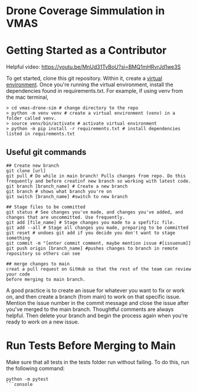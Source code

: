 # Drone Coverage Simmulation in VMAS

# Getting Started as a Contributor
Helpful video: https://youtu.be/MnUd31TvBoU?si=BMQ1mHRvrJd1we3S

To get started, clone this git repository. Within it, create a [virtual environment](https://realpython.com/python-virtual-environments-a-primer/). Once you're running the virtual environment, install the dependencies found in requirements.txt. For example, if using venv from the mac terminal,
```console
> cd vmas-drone-sim # change directory to the repo
> python -m venv venv # create a virtual environment (venv) in a folder called venv.
> source venv/bin/activate # activate virtual environment
> python -m pip install -r requirements.txt # install dependencies listed in requirements.txt
```

## Useful git commands
```console
## Create new branch
git clone [url]
git pull # Do while in main branch! Pulls changes from repo. Do this frequently and before creatinf new branch so working with latest code.
git branch [branch_name] # Create a new branch
git branch # shows what branch you're on
git switch [branch_name] #switch to new branch

## Stage files to be committed
git status # See changes you've made, and changes you've added, and changes that are uncommitted. Use frequently.
git add [file_name] # Stage changes you made to a spefific file.
git add --all # Stage all changes you made, preparing to be committed
git reset # undoes git add if you decide you don't want to stage something
git commit -m "[enter commit comment, maybe mention issue #[issuenum]]
git push origin [branch_name] #pushes changes to branch in remote repository so others can see

## merge changes to main
creat a pull request on GitHub so that the rest of the team can review your code
before merging to main branch.

```

A good practice is to create an issue for whatever you want to fix or work on, and then create a branch (from main) to work on that specific issue. Mention the issue number in the commit message and close the issue after you've merged to the main branch. Thoughtful comments are always helpful. Then delete your branch and begin the process again when you're ready to work on a new issue.

# Run Tests Before Merging to Main
Make sure that all tests in the tests folder run without failing. To do this, run the following command:
```
python -m pytest
```console